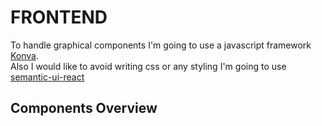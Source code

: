 # FRONTEND 

To handle graphical components I'm going to use a javascript framework [Konva](https://konvajs.org/docs/overview.html).<br/>
Also I would like to avoid writing css or any styling I'm going to use [semantic-ui-react](https://react.semantic-ui.com/)

## Components Overview

